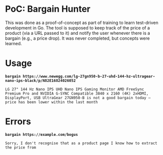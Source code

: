 # PoC: Bargain Hunter
This was done as a proof-of-concept as part of training to learn test-driven development in Go. The tool is supposed to keep track of the price of a product (via a URL passed to it) and notify the user whenever there is a bargain (e.g., a price drop). It was never completed, but concepts were learned.

# Usage

**`bargain https://www.newegg.com/lg-27gn950-b-27-uhd-144-hz-ultragear-nano-ips-black/p/N82E16824026052`**

```
LG 27" 144 Hz Nano IPS UHD Nano IPS Gaming Monitor AMD FreeSync Premium Pro and NVIDIA G-SYNC Compatible 3840 x 2160 (4K) 2xHDMI, DisplayPort, USB UltraGear 27GN950-B is not a good bargain today — price has been lower within the last month
```

# Errors

**`bargain https://example.com/bogus`**
```
Sorry, I don't recognise that as a product page I know how to extract the price from
```
